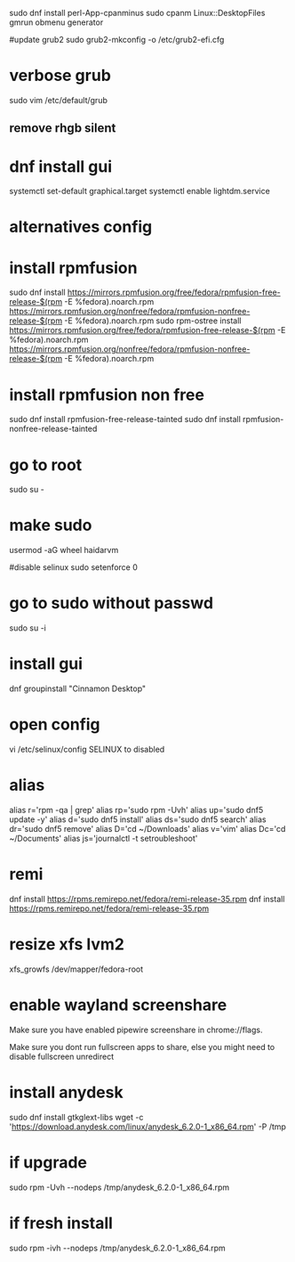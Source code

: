 sudo dnf install perl-App-cpanminus
sudo cpanm Linux::DesktopFiles
gmrun
obmenu generator

#update grub2
sudo grub2-mkconfig -o /etc/grub2-efi.cfg

# verbose grub
sudo vim /etc/default/grub 
## remove rhgb silent

# dnf install gui
systemctl set-default graphical.target
systemctl enable lightdm.service
 
# alternatives config 

# install rpmfusion
sudo dnf install https://mirrors.rpmfusion.org/free/fedora/rpmfusion-free-release-$(rpm -E %fedora).noarch.rpm https://mirrors.rpmfusion.org/nonfree/fedora/rpmfusion-nonfree-release-$(rpm -E %fedora).noarch.rpm
sudo rpm-ostree install https://mirrors.rpmfusion.org/free/fedora/rpmfusion-free-release-$(rpm -E %fedora).noarch.rpm https://mirrors.rpmfusion.org/nonfree/fedora/rpmfusion-nonfree-release-$(rpm -E %fedora).noarch.rpm

# install rpmfusion non free
sudo dnf install rpmfusion-free-release-tainted
sudo dnf install rpmfusion-nonfree-release-tainted

# go to root
sudo su -

# make sudo
usermod -aG wheel haidarvm

#disable selinux
sudo setenforce 0

# go to sudo without passwd
sudo su -i


# install gui
dnf groupinstall "Cinnamon Desktop"

# open config
vi /etc/selinux/config
SELINUX to disabled

# alias
alias r='rpm -qa | grep'
alias rp='sudo rpm -Uvh'
alias up='sudo dnf5 update -y'
alias d='sudo dnf5 install'
alias ds='sudo dnf5 search'
alias dr='sudo dnf5 remove'
alias D='cd ~/Downloads'
alias v='vim'
alias Dc='cd ~/Documents'
alias js='journalctl -t setroubleshoot'

# remi
dnf install https://rpms.remirepo.net/fedora/remi-release-35.rpm
dnf install https://rpms.remirepo.net/fedora/remi-release-35.rpm

# resize xfs lvm2
xfs_growfs /dev/mapper/fedora-root

# enable wayland screenshare
Make sure you have enabled pipewire screenshare in chrome://flags.

Make sure you dont run fullscreen apps to share, else you might need to disable fullscreen unredirect

# install anydesk
sudo dnf install gtkglext-libs
wget -c 'https://download.anydesk.com/linux/anydesk_6.2.0-1_x86_64.rpm' -P /tmp
# if upgrade
sudo rpm -Uvh --nodeps /tmp/anydesk_6.2.0-1_x86_64.rpm
# if fresh install
sudo rpm -ivh --nodeps /tmp/anydesk_6.2.0-1_x86_64.rpm

